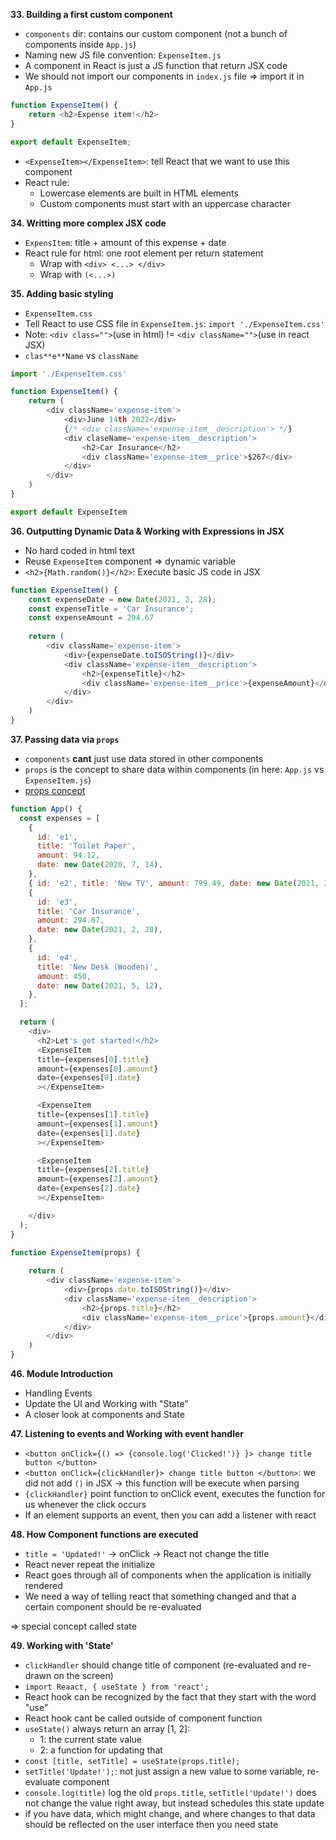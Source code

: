 **33. Building a first custom component**
- `components` dir: contains our custom component (not a bunch of components inside `App.js`)
- Naming new JS file convention: `ExpenseItem.js`
- A component in React is just a JS function that return JSX code
- We should not import our components in `index.js` file => import it in `App.js`
```javascript
function ExpenseItem() {
    return <h2>Expense item!</h2>
}

export default ExpenseItem;
```
- `<ExpenseItem></ExpenseItem>`: tell React that we want to use this component
- React rule:
    - Lowercase elements are built in HTML elements
    - Custom components must start with an uppercase character

**34. Writting more complex JSX code**
- `ExpensItem`: title + amount of this expense + date
- React rule for html: one root element per return statement
    + Wrap with `<div> <...> </div>`
    + Wrap with `(<...>)`

**35. Adding basic styling**
- `ExpenseItem.css`
- Tell React to use CSS file in `ExpenseItem.js`: `import './ExpenseItem.css'`
- Note: `<div class="">`(use in html) != `<div className="">`(use in react JSX)
- `clas**e**Name` vs `className`
```javascript
import './ExpenseItem.css'

function ExpenseItem() {
    return (
        <div className='expense-item'>
            <div>June 14th 2022</div>
            {/* <div className='expense-item__description'> */}
            <div claseName='expense-item__description'>
                <h2>Car Insurance</h2>
                <div className='expense-item__price'>$267</div>
            </div>
        </div>
    )
}

export default ExpenseItem
```

**36. Outputting Dynamic Data & Working with Expressions in JSX**
- No hard coded in html text
- Reuse `ExpenseItem` component => dynamic variable
- `<h2>{Math.random()}</h2>`: Execute basic JS code in JSX

```javascript
function ExpenseItem() {
    const expenseDate = new Date(2021, 2, 28);
    const expenseTitle = 'Car Insurance';
    const expenseAmount = 294.67
    
    return (
        <div className='expense-item'>
            <div>{expenseDate.toISOString()}</div>
            <div className='expense-item__description'>
                <h2>{expenseTitle}</h2>
                <div className='expense-item__price'>{expenseAmount}</div>
            </div>
        </div>
    )
}
```

**37. Passing data via `props`**
- `components` **cant** just use data stored in other components
- `props` is the concept to share data within components (in here: `App.js` vs `ExpenseItem.js`)
- [props concept](./note_images/37_props-concept.png "Title")

```javascript
function App() {
  const expenses = [
    {
      id: 'e1',
      title: 'Toilet Paper',
      amount: 94.12,
      date: new Date(2020, 7, 14),
    },
    { id: 'e2', title: 'New TV', amount: 799.49, date: new Date(2021, 2, 12) },
    {
      id: 'e3',
      title: 'Car Insurance',
      amount: 294.67,
      date: new Date(2021, 2, 28),
    },
    {
      id: 'e4',
      title: 'New Desk (Wooden)',
      amount: 450,
      date: new Date(2021, 5, 12),
    },
  ];

  return (
    <div>
      <h2>Let's get started!</h2>
      <ExpenseItem
      title={expenses[0].title}
      amount={expenses[0].amount}
      date={expenses[0].date}
      ></ExpenseItem>

      <ExpenseItem
      title={expenses[1].title}
      amount={expenses[1].amount}
      date={expenses[1].date}
      ></ExpenseItem>

      <ExpenseItem
      title={expenses[2].title}
      amount={expenses[2].amount}
      date={expenses[2].date}
      ></ExpenseItem>

    </div>
  );
}
```

```javascript
function ExpenseItem(props) {
    
    return (
        <div className='expense-item'>
            <div>{props.date.toISOString()}</div>
            <div className='expense-item__description'>
                <h2>{props.title}</h2>
                <div className='expense-item__price'>{props.amount}</div>
            </div>
        </div>
    )
}
```
**46. Module Introduction**
- Handling Events
- Update the UI and Working with "State"
- A closer look at components and State

**47. Listening to events and Working with event handler**
- `<button onClick={() => {console.log('Clicked!')} }> change title button </button>`
- `<button onClick={clickHandler}> change title button </button>`: we did not add `()` in JSX -> this function will be execute when parsing
- `{clickHandler}` point function to onClick event, executes the function for us whenever the click occurs
- If an element supports an event, then you can add a listener with react 

**48. How Component functions are executed**

- `title = 'Updated!'` -> onClick -> React not change the title
- React never repeat the initialize
- React goes through all of components when the application is initially rendered
- We need a way of telling react that something changed and that a certain component should be re-evaluated

=> special concept called state

**49. Working with 'State'**

- `clickHandler` should change title of component (re-evaluated and re-drawn on the screen)
- `import Reaact, { useState } from 'react';`
- React hook can be recognized by the fact that they start with the word "use"
- React hook cant be called outside of component function
- `useState()` always return an array [1, 2]:
    + 1: the current state value
    + 2: a function for updating that
- `const [title, setTitle] = useState(props.title);`
- `setTitle('Update!');`: not just assign a new value to some variable, re-evaluate component
- `console.log(title)` log the old `props.title`, `setTitle('Update!')` does not change the value right away, but instead schedules this state update
- if you have data, which might change, and where changes to that data should be reflected on the user interface then you need state
